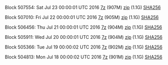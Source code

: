 Block 507554: Sat Jul 23 00:00:01 UTC 2016 [7z](https://transfer.sh/t7mDb/bootstrap.dat.20160723.7z) (907M) [zip](https://transfer.sh/YwjSH/bootstrap.dat.20160723.zip) (1.1G) [SHA256](https://transfer.sh/QaMPm/sha256.txt)

Block 507010: Fri Jul 22 00:00:01 UTC 2016 [7z](https://transfer.sh/kmp3Q/bootstrap.dat.20160722.7z) (905M) [zip](https://transfer.sh/VxhPy/bootstrap.dat.20160722.zip) (1.1G) [SHA256](https://transfer.sh/cSeDc/sha256.txt)

Block 506456: Thu Jul 21 00:00:01 UTC 2016 [7z](https://transfer.sh/Xpi3/bootstrap.dat.20160721.7z) (904M) [zip](https://transfer.sh/SLXiv/bootstrap.dat.20160721.zip) (1.1G) [SHA256](https://transfer.sh/bZD7j/sha256.txt)

Block 505911: Wed Jul 20 00:00:01 UTC 2016 [7z](https://transfer.sh/jtsBO/bootstrap.dat.20160720.7z) (904M) [zip](https://transfer.sh/DyR90/bootstrap.dat.20160720.zip) (1.1G) [SHA256](https://transfer.sh/Ivos5/sha256.txt)

Block 505366: Tue Jul 19 00:00:02 UTC 2016 [7z](https://transfer.sh/IpyQo/bootstrap.dat.20160719.7z) (902M) [zip](https://transfer.sh/LVw9Z/bootstrap.dat.20160719.zip) (1.1G) [SHA256](https://transfer.sh/cd8Gi/sha256.txt)

Block 504813: Mon Jul 18 00:00:02 UTC 2016 [7z](https://transfer.sh/G6GTj/bootstrap.dat.20160718.7z) (901M) [zip](https://transfer.sh/146ehw/bootstrap.dat.20160718.zip) (1.1G) [SHA256](https://transfer.sh/S3GlI/sha256.txt)

